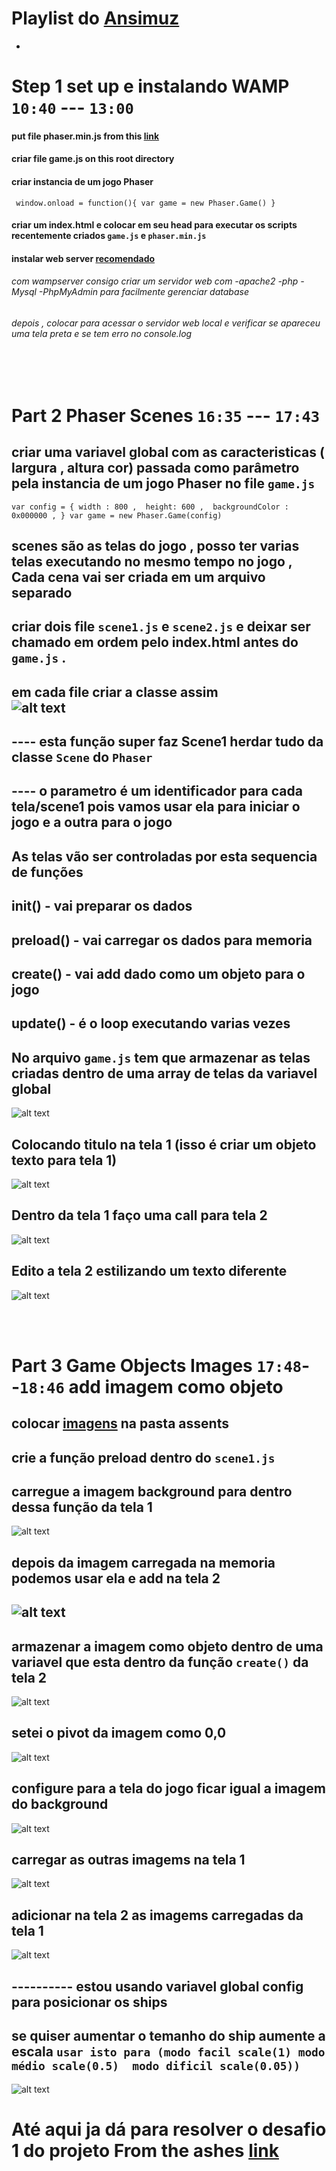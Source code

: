 # Playlist do [Ansimuz](https://youtube.com/playlist?list=PLDyH9Tk5ZdFzEu_izyqgPFtHJJXkc79no&si=TT57fyrdWzp3MULc)
*
# Step 1 set up  e  instalando WAMP   `10:40` --- `13:00`

#### put file phaser.min.js from this [link](https://phaser.io/download/stable)
#### criar file game.js on this root directory
#### criar instancia de um jogo Phaser 
`
window.onload = function(){
  var game = new Phaser.Game()
}`
#### criar um index.html e colocar em seu head para executar os scripts recentemente criados  `game.js` e `phaser.min.js`
#### instalar web server [recomendado](https://www.wampserver.com/en/)
###### com wampserver consigo criar um servidor web com -apache2 -php -Mysql -PhpMyAdmin para facilmente gerenciar database
###### depois , colocar para acessar o servidor web local e verificar se apareceu uma tela preta e se tem erro no console.log
<br/>
<br/>

# Part 2 Phaser Scenes    `16:35` --- `17:43`
## criar uma variavel global com as caracteristicas ( largura , altura cor) passada como parâmetro pela instancia de um jogo Phaser no file `game.js`<br/>

`var config = {
  width : 800 , 
  height: 600 , 
  backgroundColor : 0x000000 ,
}
var game = new Phaser.Game(config)`<br/>

## scenes são as telas do jogo , posso ter varias telas executando no mesmo tempo no jogo ,<br/>Cada cena vai ser criada em um arquivo separado
## criar dois file `scene1.js` e `scene2.js` e deixar ser chamado em ordem pelo index.html antes do `game.js` .
## em cada file criar a classe assim<br/> ![alt text](./steps_by_steps/image--7.png)
## ---- esta função super faz Scene1 herdar tudo da classe  `Scene` do `Phaser`<br/>
## ---- o parametro é um identificador para cada tela/scene1 pois vamos usar ela para iniciar o jogo e a outra para o jogo<br/>
## As telas vão ser controladas por esta sequencia de funções 
## init()   - vai preparar os dados
## preload()  - vai carregar os dados para memoria
## create()   - vai add dado como um objeto para o jogo
## update()   - é o loop executando varias vezes
## No arquivo `game.js` tem que armazenar as telas criadas dentro de uma array de telas da variavel global
![alt text](./steps_by_steps/image-9.png)
## Colocando titulo na tela 1  (isso é criar um objeto texto para tela 1)
![alt text](./steps_by_steps/image-10.png)
## Dentro da tela 1 faço uma call para tela 2
![alt text](./steps_by_steps/image-11.png)
## Edito a tela 2 estilizando um texto diferente
![alt text](./steps_by_steps/image-12.png)

<br/>
<br/>

# Part 3 Game Objects Images   `17:48`--`18:46`  add imagem como objeto
## colocar [imagens](https://github.com/ansimuz/getting-started-with-phaser/tree/master/part%203%20Game%20Objects%20-%20Images/assets/images) na pasta assents 
## crie a função preload dentro do `scene1.js`
## carregue a imagem background para dentro dessa função da tela 1
![alt text](./steps_by_steps/image-13.png)
## depois da imagem carregada na memoria podemos usar ela e add na tela 2
## ![alt text](./steps_by_steps/image-14.png)
## armazenar a imagem como objeto dentro de uma variavel que esta dentro da função `create()` da tela 2
![alt text](./steps_by_steps/image-15.png)
## setei o pivot da imagem como 0,0 
![alt text](./steps_by_steps/image-16.png)
## configure para a tela do jogo ficar igual a imagem do background
![alt text](./steps_by_steps/image-17.png)
## carregar as outras imagems na tela 1
![alt text](./steps_by_steps/image-18.png)
## adicionar na tela 2 as imagems carregadas da tela 1
![alt text](./steps_by_steps/image-19.png)
## ---------- estou usando variavel global config para posicionar os ships 
## se quiser aumentar o temanho do ship aumente a escala `usar isto para (modo facil scale(1) modo médio scale(0.5)  modo dificil scale(0.05))`
![alt text](./steps_by_steps/image-20.png)

# Até aqui ja dá para resolver o desafio 1 do projeto From the ashes [link](https://github.com/ThiagoMassenoMaciel/From-The-Ashes.github.io)

<br/>
<br/>
<br/>
<br/>
<br/>
<br/>
<br/>
<br/>
<br/>
<br/>
<br/>
<br/>
<br/>
<br/>
